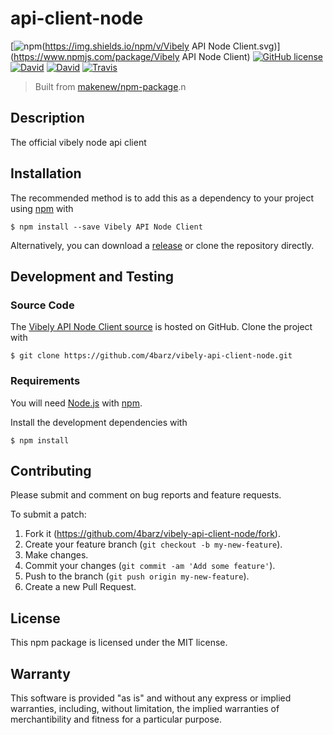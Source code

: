 # api-client-node

[![npm](https://img.shields.io/npm/v/Vibely API Node Client.svg)](https://www.npmjs.com/package/Vibely API Node Client)
[![GitHub license](https://img.shields.io/github/license/4barz/vibely-api-client-node.svg)](./LICENSE.txt)
[![David](https://img.shields.io/david/4barz/vibely-api-client-node.svg)](https://david-dm.org/4barz/vibely-api-client-node)
[![David](https://img.shields.io/david/dev/4barz/vibely-api-client-node.svg)](https://david-dm.org/4barz/vibely-api-client-node#info=devDependencies)
[![Travis](https://img.shields.io/travis/4barz/vibely-api-client-node.svg)](https://travis-ci.org/4barz/vibely-api-client-node)

> Built from [makenew/npm-package](https://github.com/makenew/npm-package).n
## Description

The official vibely node api client

## Installation

The recommended method is to add this as a dependency
to your project using [npm] with

```
$ npm install --save Vibely API Node Client
```

Alternatively, you can download a [release][Releases]
or clone the repository directly.

[npm]: https://www.npmjs.com/
[Releases]: https://github.com/4barz/vibely-api-client-node/releases

## Development and Testing

### Source Code

The [Vibely API Node Client source] is hosted on GitHub.
Clone the project with

```
$ git clone https://github.com/4barz/vibely-api-client-node.git
```

[Vibely API Node Client source]: https://github.com/4barz/vibely-api-client-node

### Requirements

You will need [Node.js] with [npm].

Install the development dependencies with

```
$ npm install
```

[Node.js]: https://nodejs.org/

## Contributing

Please submit and comment on bug reports and feature requests.

To submit a patch:

1. Fork it (https://github.com/4barz/vibely-api-client-node/fork).
2. Create your feature branch (`git checkout -b my-new-feature`).
3. Make changes.
4. Commit your changes (`git commit -am 'Add some feature'`).
5. Push to the branch (`git push origin my-new-feature`).
6. Create a new Pull Request.

## License

This npm package is licensed under the MIT license.

## Warranty

This software is provided "as is" and without any express or
implied warranties, including, without limitation, the implied
warranties of merchantibility and fitness for a particular
purpose.
